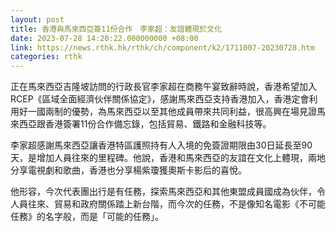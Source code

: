 ```yaml
---
layout: post
title: 香港與馬來西亞簽11份合作　李家超：友誼體現於文化
date: 2023-07-28 14:20:22.000000000 +08:00
link: https://news.rthk.hk/rthk/ch/component/k2/1711007-20230728.htm
categories: rthk
---
```


正在馬來西亞吉隆坡訪問的行政長官李家超在商務午宴致辭時說，香港希望加入RCEP《區域全面經濟伙伴關係協定》，感謝馬來西亞支持香港加入，香港定會利用好一國兩制的優勢，為馬來西亞以至其他成員帶來共同利益，很高興在場見證馬來西亞跟香港簽署11份合作備忘錄，包括貿易、鐵路和金融科技等。

李家超感謝馬來西亞讓香港特區護照持有人入境的免簽證期限由30日延長至90天，是增加人員往來的里程碑。他說，香港和馬來西亞的友誼在文化上體現，兩地分享電視劇和歌曲，香港也分享楊紫瓊獲奧斯卡影后的喜悅。

他形容，今次代表團出行是有任務，探索馬來西亞和其他東盟成員國成為伙伴，令人員往來、貿易和政府關係踏上新台階，而今次的任務，不是像知名電影《不可能任務》的名字般，而是「可能的任務」。
